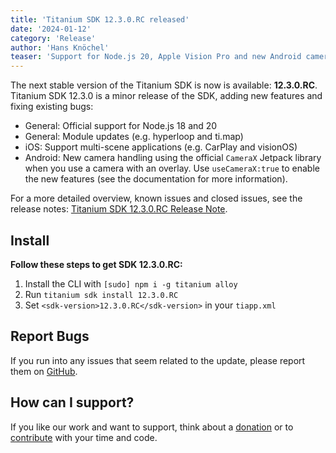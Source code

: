 ```yaml
---
title: 'Titanium SDK 12.3.0.RC released'
date: '2024-01-12'
category: 'Release'
author: 'Hans Knöchel'
teaser: 'Support for Node.js 20, Apple Vision Pro and new Android camera handling'
---
```


The next stable version of the Titanium SDK is now is available: <b>12.3.0.RC</b>. Titanium SDK 12.3.0 is a minor release of the SDK, adding new features and fixing existing bugs:
  * General: Official support for Node.js 18 and 20
  * General: Module updates (e.g. hyperloop and ti.map)
  * iOS: Support multi-scene applications (e.g. CarPlay and visionOS)
  * Android: New camera handling using the official `CameraX` Jetpack library when you use a camera with an overlay. Use `useCameraX:true` to enable the new features (see the documentation for more information).

For a more detailed overview, known issues and closed issues, see the release notes: [Titanium SDK 12.3.0.RC Release Note](https://titaniumsdk.com/guide/Titanium_SDK/Titanium_SDK_Release_Notes/Titanium_SDK_Release_Notes_12.x/Titanium_SDK_12.3.0.RC_Release_Note.html).

## Install

**Follow these steps to get SDK 12.3.0.RC:**

1. Install the CLI with `[sudo] npm i -g titanium alloy`
2. Run `titanium sdk install 12.3.0.RC`
3. Set `<sdk-version>12.3.0.RC</sdk-version>` in your `tiapp.xml`

## Report Bugs

If you run into any issues that seem related to the update, please report them on [GitHub](https://github.com/tidev/titanium-sdk/issues).

## How can I support?

If you like our work and want to support, think about a [donation](/donate) or to [contribute](/contribute) with your time and code.
